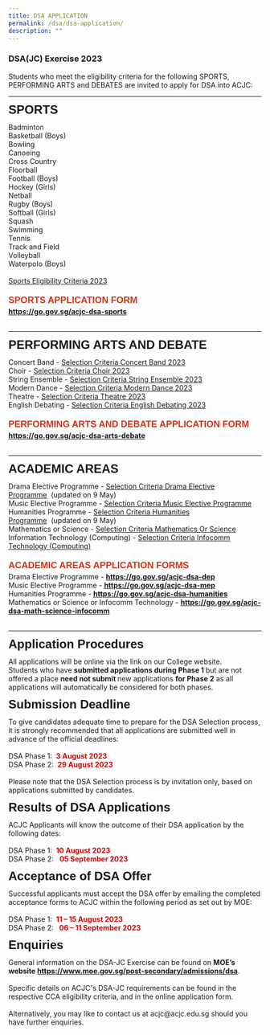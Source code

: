```yaml
---
title: DSA APPLICATION
permalink: /dsa/dsa-application/
description: ""
---
```

### DSA(JC) Exercise 2023
Students who meet the eligibility criteria for the following SPORTS, PERFORMING ARTS and DEBATES are invited to apply for DSA into ACJC:
<hr>
<p style="line-height: 1.0;"><strong><span style="font-size: 24px; font-family: Arial, Helvetica, sans-serif;">SPORTS</span></strong></p>
Badminton<br>
Basketball (Boys)<br>
Bowling<br>
Canoeing<br>
Cross Country<br>
Floorball<br>
Football (Boys)<br>
Hockey (Girls)<br>
Netball<br>
Rugby (Boys)<br>
Softball (Girls)<br>
Squash<br>
Swimming<br>
Tennis<br>
Track and Field<br>
Volleyball<br>
Waterpolo (Boys)<br><br>
<a target="_blank" href="/files/Dsa/dsa%20sports%20eligibility%20criteria%202023.pdf">Sports Eligibility Criteria 2023</a><br><br>
<div style="line-height: 1.5;"><span style="color:#CE361B; font-family: Arial, Helvetica, sans-serif; font-size: 18px;"><b>SPORTS APPLICATION FORM</b></span></div>
<a target="_blank" href="https://go.gov.sg/acjc-dsa-sports"><b>https://go.gov.sg/acjc-dsa-sports</b></a><br><br>
<hr>
<p style="line-height: 1.0;"><strong><span style="font-size: 24px; font-family: Arial, Helvetica, sans-serif;">PERFORMING ARTS AND DEBATE</span></strong></p>
Concert Band - <a target="_blank" href="/files/Dsa/eligibility%20criteria%20concert%20band%202023.pdf">Selection Criteria Concert Band 2023</a><br>
Choir - <a target="_blank" href="/files/Dsa/eligibility%20criteria%20choir%202023.pdf">Selection Criteria Choir 2023</a><br>
String Ensemble - <a target="_blank" href="/files/Dsa/eligibility%20criteria%20string%20ensemble%202023.pdf">Selection Criteria String Ensemble 2023</a><br>
Modern Dance - <a target="_blank" href="/files/Dsa/eligibility%20criteria%20modern%20dance%202023.pdf">Selection Criteria Modern Dance 2023</a><br>
Theatre - <a target="_blank" href="/files/Dsa/eligibility%20criteria%20theatre%202023.pdf">Selection Criteria Theatre 2023</a><br>
English Debating - <a target="_blank" href="/files/Dsa/eligibility%20criteria%20english%20debating%202023.pdf">Selection Criteria English Debating 2023</a><br><br>

<div style="line-height: 1.5;"><span style="color:#CE361B; font-family: Arial, Helvetica, sans-serif; font-size: 18px;"><b>PERFORMING ARTS AND DEBATE APPLICATION FORM</b></span></div>
<a target="_blank" href="https://go.gov.sg/acjc-dsa-arts-debate"><b>https://go.gov.sg/acjc-dsa-arts-debate</b></a><br><br>
<hr>

<p style="line-height: 1.0;"><strong><span style="font-size: 24px; font-family: Arial, Helvetica, sans-serif;">ACADEMIC AREAS</span></strong></p>
Drama Elective Programme - <a target="_blank" href="/files/Dsa/eligibility%20criteria%20drama%20elective%20programme%202023.pdf">Selection Criteria Drama Elective Programme</a>&nbsp;&nbsp;(updated on 9 May)<br>
Music Elective Programme - <a target="_blank" href="/files/Dsa/eligibility%20criteria%20music%20elective%20programme%202023.pdf">Selection Criteria Music Elective Programme</a><br>
Humanities Programme - <a target="_blank" href="/files/Dsa/eligibility%20criteria%20humanities%20programme%202023.pdf">Selection Criteria Humanities Programme</a>&nbsp;&nbsp;(updated on 9 May)<br>
Mathematics or Science - <a target="_blank" href="/files/Dsa/eligibility%20criteria%20mathematics%20or%20science.pdf">Selection Criteria Mathematics Or Science</a><br>
Information Technology (Computing) - <a target="_blank" href="/files/Dsa/eligibility%20criteria%20infocomm%20technology%20(computing).pdf">Selection Criteria Infocomm Technology (Computing)</a><br><br>

<div style="line-height: 1.5;"><span style="color:#CE361B; font-family: Arial, Helvetica, sans-serif; font-size: 18px;"><b>ACADEMIC AREAS APPLICATION FORMS</b></span></div>
Drama Elective Programme - <a target="_blank" href="https://go.gov.sg/acjc-dsa-dep"><b>https://go.gov.sg/acjc-dsa-dep</b></a><br>
Music Elective Programme - <a target="_blank" href="https://go.gov.sg/acjc-dsa-mep"><b>https://go.gov.sg/acjc-dsa-mep</b></a><br>
Humanities Programme - <a target="_blank" href="https://go.gov.sg/acjc-dsa-humanities"><b>https://go.gov.sg/acjc-dsa-humanities</b></a><br>
Mathematics or Science or Infocomm Technology - <a target="_blank" href="https://go.gov.sg/acjc-dsa-math-science-infocomm"><b>https://go.gov.sg/acjc-dsa-math-science-infocomm</b></a><br><br>
<hr>
<p style="line-height: 1.0;"><strong><span style="font-size: 24px; font-family: Arial, Helvetica, sans-serif;">Application Procedures</span></strong></p>
All applications will be online via the link on our College website.<br>
Students who have <b>submitted applications during Phase 1 </b> but are not offered a place <b>need not submit </b> new applications <b>for Phase 2</b> as all applications will automatically be considered for both phases.

<p style="line-height: 1.0;"><strong><span style="font-size: 24px; font-family: Arial, Helvetica, sans-serif;">Submission Deadline</span></strong></p>
To give candidates adequate time to prepare for the DSA Selection process, it is strongly recommended that all applications are submitted well in advance of the official deadlines:<br><br>
DSA Phase 1:&nbsp;&nbsp;<span style="color: #d00505;"><b>3 August 2023</b></span><br>
DSA Phase 2: &nbsp;<span style="color: #d00505;"><b>29 August 2023</b></span><br><br>
Please note that the DSA Selection process is by invitation only, based on applications submitted by candidates. 

<p style="line-height: 1.0;"><strong><span style="font-size: 24px; font-family: Arial, Helvetica, sans-serif;">Results of DSA Applications</span></strong></p>
ACJC Applicants will know the outcome of their DSA application by the following dates:<br><br>
DSA Phase 1: &nbsp;<span style="color: #d00505;"><b>10 August 2023</b></span><br>
DSA Phase 2: &nbsp;&nbsp;<span style="color: #d00505;"><b>05 September 2023</b></span><br>

<p style="line-height: 1.0;"><strong><span style="font-size: 24px; font-family: Arial, Helvetica, sans-serif;">Acceptance of DSA Offer</span></strong></p>
Successful applicants must accept the DSA offer by emailing the completed acceptance forms to ACJC within the following period as set out by MOE:<br><br>
DSA Phase 1: &nbsp;<span style="color: #d00505;"><b>11 – 15 August 2023</b></span><br>
DSA Phase 2: &nbsp;<span style="color: #d00505;"><b>&nbsp;06 – 11 September 2023</b></span><br>

<p style="line-height: 1.0;"><strong><span style="font-size: 24px; font-family: Arial, Helvetica, sans-serif;">Enquiries</span></strong></p>
<p style="line-height: 1.5;"></p><div>General information on the DSA-JC Exercise can be found on <b>MOE’s website </b><a target="_blank" href="https://www.moe.gov.sg/post-secondary/admissions/dsa"><b>https://www.moe.gov.sg/post-secondary/admissions/dsa</b></a>.</div><br>
<div>Specific details on ACJC's DSA-JC requirements can be found in the respective CCA eligibility criteria, and in the online application form.</div><br>
Alternatively, you may like to contact us at acjc@acjc.edu.sg should you have further enquiries.